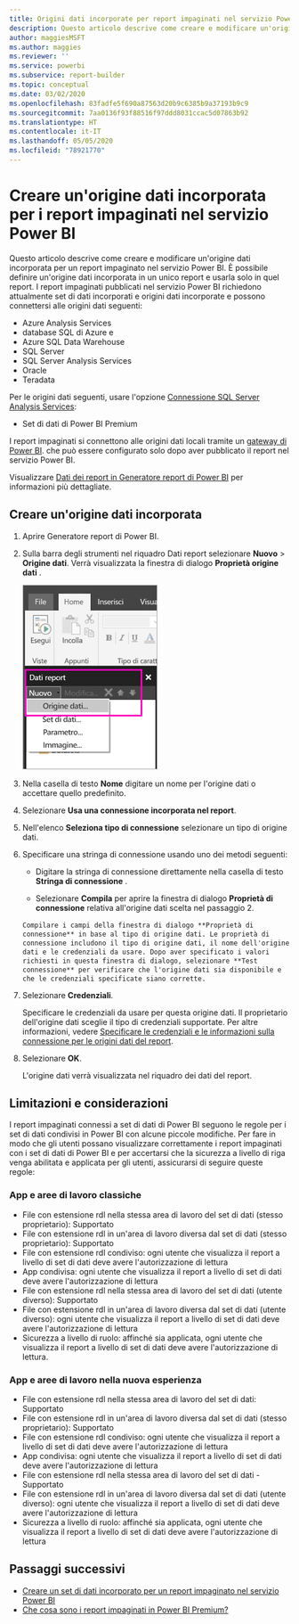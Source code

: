 ```yaml
---
title: Origini dati incorporate per report impaginati nel servizio Power BI
description: Questo articolo descrive come creare e modificare un'origine dati incorporata in un report impaginato nel servizio Power BI.
author: maggiesMSFT
ms.author: maggies
ms.reviewer: ''
ms.service: powerbi
ms.subservice: report-builder
ms.topic: conceptual
ms.date: 03/02/2020
ms.openlocfilehash: 83fadfe5f690a87563d20b9c6385b9a37193b9c9
ms.sourcegitcommit: 7aa0136f93f88516f97ddd8031ccac5d07863b92
ms.translationtype: HT
ms.contentlocale: it-IT
ms.lasthandoff: 05/05/2020
ms.locfileid: "78921770"
---
```

# <a name="create-an-embedded-data-source-for-paginated-reports-in-the-power-bi-service"></a>Creare un'origine dati incorporata per i report impaginati nel servizio Power BI

Questo articolo descrive come creare e modificare un'origine dati incorporata per un report impaginato nel servizio Power BI. È possibile definire un'origine dati incorporata in un unico report e usarla solo in quel report. I report impaginati pubblicati nel servizio Power BI richiedono attualmente set di dati incorporati e origini dati incorporate e possono connettersi alle origini dati seguenti:

- Azure Analysis Services
- database SQL di Azure e 
- Azure SQL Data Warehouse
- SQL Server
- SQL Server Analysis Services
- Oracle 
- Teradata 

Per le origini dati seguenti, usare l'opzione [Connessione SQL Server Analysis Services](../service-premium-connect-tools.md):

- Set di dati di Power BI Premium

I report impaginati si connettono alle origini dati locali tramite un [gateway di Power BI](../service-gateway-onprem.md). che può essere configurato solo dopo aver pubblicato il report nel servizio Power BI.

Visualizzare [Dati dei report in Generatore report di Power BI](report-builder-data.md) per informazioni più dettagliate.

## <a name="create-an-embedded-data-source"></a>Creare un'origine dati incorporata
  
1. Aprire Generatore report di Power BI.

1. Sulla barra degli strumenti nel riquadro Dati report selezionare **Nuovo** > **Origine dati**. Verrà visualizzata la finestra di dialogo **Proprietà origine dati** .

    ![Nuova origine dati](media/paginated-reports-embedded-data-source/power-bi-paginated-new-data-source.png)
  
2.  Nella casella di testo **Nome** digitare un nome per l'origine dati o accettare quello predefinito.  
  
3.  Selezionare **Usa una connessione incorporata nel report**.  
  
1.  Nell'elenco **Seleziona tipo di connessione** selezionare un tipo di origine dati. 

1.  Specificare una stringa di connessione usando uno dei metodi seguenti:  
  
    -   Digitare la stringa di connessione direttamente nella casella di testo **Stringa di connessione** . 
  
     -   Selezionare **Compila** per aprire la finestra di dialogo **Proprietà di connessione** relativa all'origine dati scelta nel passaggio 2.  
  
        Compilare i campi della finestra di dialogo **Proprietà di connessione** in base al tipo di origine dati. Le proprietà di connessione includono il tipo di origine dati, il nome dell'origine dati e le credenziali da usare. Dopo aver specificato i valori richiesti in questa finestra di dialogo, selezionare **Test connessione** per verificare che l'origine dati sia disponibile e che le credenziali specificate siano corrette.  
  
4.  Selezionare **Credenziali**.  
  
     Specificare le credenziali da usare per questa origine dati. Il proprietario dell'origine dati sceglie il tipo di credenziali supportate. Per altre informazioni, vedere [Specificare le credenziali e le informazioni sulla connessione per le origini dati del report](https://docs.microsoft.com/sql/reporting-services/report-data/specify-credential-and-connection-information-for-report-data-sources).
  
5.  Selezionare **OK**.  
  
     L'origine dati verrà visualizzata nel riquadro dei dati del report.  
     
## <a name="limitations-and-considerations"></a>Limitazioni e considerazioni

I report impaginati connessi a set di dati di Power BI seguono le regole per i set di dati condivisi in Power BI con alcune piccole modifiche.  Per fare in modo che gli utenti possano visualizzare correttamente i report impaginati con i set di dati di Power BI e per accertarsi che la sicurezza a livello di riga venga abilitata e applicata per gli utenti, assicurarsi di seguire queste regole:

### <a name="classic-apps-and-workspaces"></a>App e aree di lavoro classiche

- File con estensione rdl nella stessa area di lavoro del set di dati (stesso proprietario): Supportato
- File con estensione rdl in un'area di lavoro diversa dal set di dati (stesso proprietario): Supportato
- File con estensione rdl condiviso: ogni utente che visualizza il report a livello di set di dati deve avere l'autorizzazione di lettura
- App condivisa: ogni utente che visualizza il report a livello di set di dati deve avere l'autorizzazione di lettura
- File con estensione rdl nella stessa area di lavoro del set di dati (utente diverso): Supportato
- File con estensione rdl in un'area di lavoro diversa dal set di dati (utente diverso): ogni utente che visualizza il report a livello di set di dati deve avere l'autorizzazione di lettura
- Sicurezza a livello di ruolo: affinché sia applicata, ogni utente che visualizza il report a livello di set di dati deve avere l'autorizzazione di lettura.

### <a name="new-experience-apps-and-workspaces"></a>App e aree di lavoro nella nuova esperienza

- File con estensione rdl nella stessa area di lavoro del set di dati: Supportato
- File con estensione rdl in un'area di lavoro diversa dal set di dati (stesso proprietario): Supportato
- File con estensione rdl condiviso: ogni utente che visualizza il report a livello di set di dati deve avere l'autorizzazione di lettura
- App condivisa: ogni utente che visualizza il report a livello di set di dati deve avere l'autorizzazione di lettura
- File con estensione rdl nella stessa area di lavoro del set di dati - Supportato
- File con estensione rdl in un'area di lavoro diversa dal set di dati (utente diverso): ogni utente che visualizza il report a livello di set di dati deve avere l'autorizzazione di lettura
- Sicurezza a livello di ruolo: affinché sia applicata, ogni utente che visualizza il report a livello di set di dati deve avere l'autorizzazione di lettura

## <a name="next-steps"></a>Passaggi successivi

- [Creare un set di dati incorporato per un report impaginato nel servizio Power BI](paginated-reports-create-embedded-dataset.md)
- [Che cosa sono i report impaginati in Power BI Premium?](paginated-reports-report-builder-power-bi.md)
